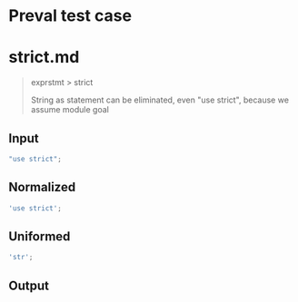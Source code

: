 # Preval test case

# strict.md

> exprstmt > strict
>
> String as statement can be eliminated, even "use strict", because we assume module goal

## Input

`````js filename=intro
"use strict";
`````

## Normalized

`````js filename=intro
'use strict';
`````

## Uniformed

`````js filename=intro
'str';
`````

## Output

`````js filename=intro

`````
